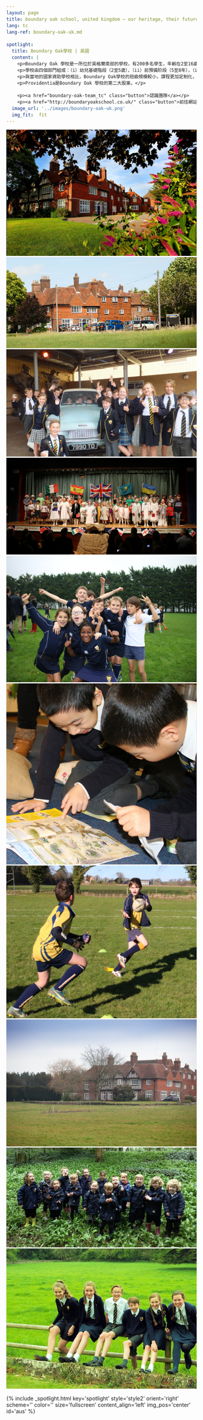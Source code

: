 ```yaml
---
layout: page
title: boundary oak school, united kingdom — our heritage, their future | providentia education | hong kong
lang: tc
lang-ref: boundary-oak-uk.md
    
spotlight:
  title: Boundary Oak學校 | 英國
  content: |
    <p>Boundary Oak 學校是一所位於英格蘭南部的學校，有200多名學生，年齡在2至16歲之間。</p>
    <p>學校由四個部門組成：（i）幼兒基礎階段（2至5歲），（ii）前預備阶段（5至8年），（iii）預備階段（8至11歲）和高級階段（11至16歲）。 此外，學校還設有一所針對3至9年級學生的寄宿學校。</p>
    <p>與當地的國家資助學校相比，Boundary Oak學校的班級規模較小，課程更加定制化，師資隊伍也更強。</p>
    <p>Providentia是Boundary Oak 學校的第二大股東。</p>

    <p><a href="boundary-oak-team_tc" class="button">認識團隊</a></p>
    <p><a href="http://boundaryoakschool.co.uk/" class="button">前往網站</a></p>
  image_url: '../images/boundary-oak-uk.png'
  img_fit:  fit
---
```


<section class="spotlight mostscreen style6 invert orient-center content-align-center onscroll-image-fade-in">
  <!-- slider -->
  <div class="swiper-container">
    <!-- Additional required wrapper -->
    <div class="swiper-wrapper">
        <!-- Slides -->
      <div class="swiper-slide"><img src = '../images/gallery/uk/1.jpg'></div>
      <div class="swiper-slide"><img src = '../images/gallery/uk/2.jpg'></div>
      <div class="swiper-slide"><img src = '../images/gallery/uk/3.jpg'></div>
      <div class="swiper-slide"><img src = '../images/gallery/uk/4.jpg'></div>
      <div class="swiper-slide"><img src = '../images/gallery/uk/5.jpg'></div>
      <div class="swiper-slide"><img src = '../images/gallery/uk/6.jpg'></div>
      <div class="swiper-slide"><img src = '../images/gallery/uk/7.jpg'></div>
      <div class="swiper-slide"><img src = '../images/gallery/uk/8.jpg'></div>
      <div class="swiper-slide"><img src = '../images/gallery/uk/9.jpg'></div>
      <div class="swiper-slide"><img src = '../images/gallery/uk/10.jpg'></div>
      <!-- <div class="swiper-slide"><img src = '../images/gallery/uk/11.jpg'></div>
      <div class="swiper-slide"><img src = '../images/gallery/uk/12.jpg'></div>
      <div class="swiper-slide"><img src = '../images/gallery/uk/13.jpg'></div>
      <div class="swiper-slide"><img src = '../images/gallery/uk/14.jpg'></div>
      <div class="swiper-slide"><img src = '../images/gallery/uk/15.jpg'></div>
      <div class="swiper-slide"><img src = '../images/gallery/uk/16.jpg'></div>
      <div class="swiper-slide"><img src = '../images/gallery/uk/17.jpg'></div>
      <div class="swiper-slide"><img src = '../images/gallery/uk/18.jpg'></div>
      <div class="swiper-slide"><img src = '../images/gallery/uk/19.jpg'></div> -->
    </div>
    <!-- Add Pagination -->
    <div class="swiper-pagination"></div>
    <!-- Add Arrows -->
    <div class="swiper-button-next"></div>
    <div class="swiper-button-prev"></div>
  </div>
</section>

{% include _spotlight.html key='spotlight' style='style2' orient='right' scheme='' color='' size='fullscreen' content_align='left' img_pos='center' id='aus' %}
